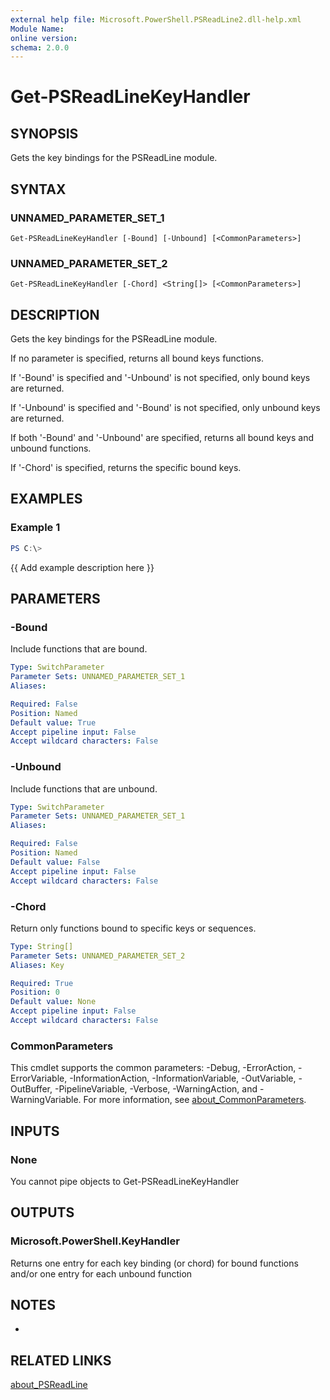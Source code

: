 ```yaml
---
external help file: Microsoft.PowerShell.PSReadLine2.dll-help.xml
Module Name:
online version:
schema: 2.0.0
---
```


# Get-PSReadLineKeyHandler

## SYNOPSIS
Gets the key bindings for the PSReadLine module.

## SYNTAX

### UNNAMED_PARAMETER_SET_1
```
Get-PSReadLineKeyHandler [-Bound] [-Unbound] [<CommonParameters>]
```

### UNNAMED_PARAMETER_SET_2
```
Get-PSReadLineKeyHandler [-Chord] <String[]> [<CommonParameters>]
```

## DESCRIPTION
Gets the key bindings for the PSReadLine module.

If no parameter is specified, returns all bound keys functions.

If '-Bound' is specified and '-Unbound' is not specified, only bound keys are returned.

If '-Unbound' is specified and '-Bound' is not specified, only unbound keys are returned.

If both '-Bound' and '-Unbound' are specified, returns all bound keys and unbound functions.

If '-Chord' is specified, returns the specific bound keys.

## EXAMPLES

### Example 1
```powershell
PS C:\> 
```

{{ Add example description here }}

## PARAMETERS

### -Bound
Include functions that are bound.

```yaml
Type: SwitchParameter
Parameter Sets: UNNAMED_PARAMETER_SET_1
Aliases:

Required: False
Position: Named
Default value: True
Accept pipeline input: False
Accept wildcard characters: False
```

### -Unbound
Include functions that are unbound.

```yaml
Type: SwitchParameter
Parameter Sets: UNNAMED_PARAMETER_SET_1
Aliases:

Required: False
Position: Named
Default value: False
Accept pipeline input: False
Accept wildcard characters: False
```

### -Chord
Return only functions bound to specific keys or sequences.

```yaml
Type: String[]
Parameter Sets: UNNAMED_PARAMETER_SET_2
Aliases: Key

Required: True
Position: 0
Default value: None
Accept pipeline input: False
Accept wildcard characters: False
```

### CommonParameters
This cmdlet supports the common parameters: -Debug, -ErrorAction, -ErrorVariable, -InformationAction, -InformationVariable, -OutVariable, -OutBuffer, -PipelineVariable, -Verbose, -WarningAction, and -WarningVariable. For more information, see [about_CommonParameters](http://go.microsoft.com/fwlink/?LinkID=113216).

## INPUTS

### None
You cannot pipe objects to Get-PSReadLineKeyHandler

## OUTPUTS

### Microsoft.PowerShell.KeyHandler
Returns one entry for each key binding (or chord) for bound functions and/or one entry for each unbound function

## NOTES
*

## RELATED LINKS

[about_PSReadLine]()

